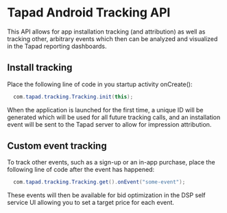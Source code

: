 # Tapad Android Tracking API
This API allows for app installation tracking (and attribution) as well as tracking other, arbitrary
events which then can be analyzed and visualized in the Tapad reporting dashboards.

## Install tracking
Place the following line of code in you startup activity onCreate():

```java
  com.tapad.tracking.Tracking.init(this);
```

When the application is launched for the first time, a unique ID will be generated which will be used for all
future tracking calls, and an installation event will be sent to the Tapad server to allow for impression attribution.

## Custom event tracking
To track other events, such as a sign-up or an in-app purchase, place the following line of code after the event has happened:

```java
  com.tapad.tracking.Tracking.get().onEvent("some-event");
```

These events will then be available for bid optimization in the DSP self service UI allowing you to set a
target price for each event.